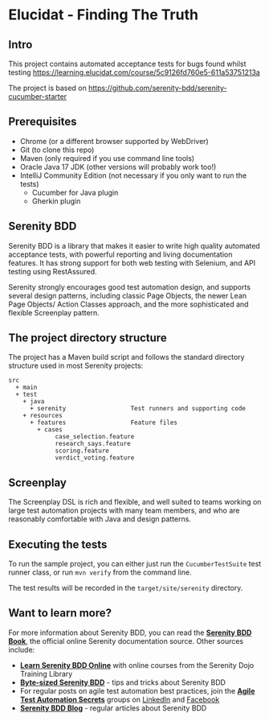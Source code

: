 # Elucidat - Finding The Truth

## Intro
This project contains automated acceptance tests for bugs found whilst testing
https://learning.elucidat.com/course/5c9126fd760e5-611a53751213a

The project is based on https://github.com/serenity-bdd/serenity-cucumber-starter

## Prerequisites

* Chrome (or a different browser supported by WebDriver)
* Git (to clone this repo)
* Maven (only required if you use command line tools)
* Oracle Java 17 JDK (other versions will probably work too!)
* IntelliJ Community Edition (not necessary if you only want to run the tests)
  * Cucumber for Java plugin
  * Gherkin plugin

## Serenity BDD

Serenity BDD is a library that makes it easier to write high quality automated acceptance tests, with powerful reporting and living documentation features. It has strong support for both web testing with Selenium, and API testing using RestAssured.

Serenity strongly encourages good test automation design, and supports several design patterns, including classic Page Objects, the newer Lean Page Objects/ Action Classes approach, and the more sophisticated and flexible Screenplay pattern.

## The project directory structure
The project has a Maven build script and follows the standard directory structure used in most Serenity projects:
```Gherkin
src
  + main
  + test
    + java   
      + serenity                  Test runners and supporting code
    + resources
      + features                  Feature files
        + cases                     
             case_selection.feature
             research_says.feature
             scoring.feature
             verdict_voting.feature
```
## Screenplay 

The Screenplay DSL is rich and flexible, and well suited to teams working on large test automation projects with many team members, and who are reasonably comfortable with Java and design patterns. 

## Executing the tests
To run the sample project, you can either just run the `CucumberTestSuite` test runner class, or run `mvn verify` from the command line.

The test results will be recorded in the `target/site/serenity` directory.

## Want to learn more?
For more information about Serenity BDD, you can read the [**Serenity BDD Book**](https://serenity-bdd.github.io/theserenitybook/latest/index.html), the official online Serenity documentation source. Other sources include:
* **[Learn Serenity BDD Online](https://expansion.serenity-dojo.com/)** with online courses from the Serenity Dojo Training Library
* **[Byte-sized Serenity BDD](https://www.youtube.com/channel/UCav6-dPEUiLbnu-rgpy7_bw/featured)** - tips and tricks about Serenity BDD
* For regular posts on agile test automation best practices, join the **[Agile Test Automation Secrets](https://www.linkedin.com/groups/8961597/)** groups on [LinkedIn](https://www.linkedin.com/groups/8961597/) and [Facebook](https://www.facebook.com/groups/agiletestautomation/)
* [**Serenity BDD Blog**](https://johnfergusonsmart.com/category/serenity-bdd/) - regular articles about Serenity BDD
